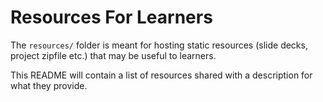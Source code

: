 # Resources For Learners

The `resources/` folder is meant for hosting static resources (slide decks, project zipfile etc.) that may be useful to learners.

This README will contain a list of resources shared with a description for what they provide.